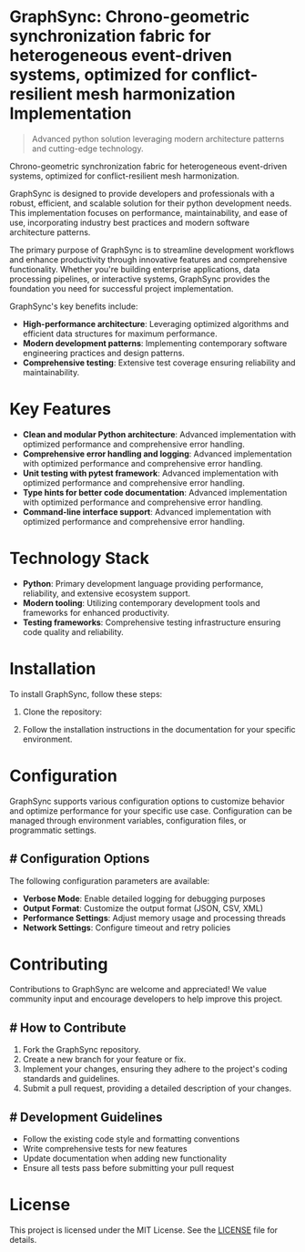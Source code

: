 <!-- fallback_GraphSync_20250804194253_92899 -->

# GraphSync: Chrono-geometric synchronization fabric for heterogeneous event-driven systems, optimized for conflict-resilient mesh harmonization Implementation
> Advanced python solution leveraging modern architecture patterns and cutting-edge technology.

Chrono-geometric synchronization fabric for heterogeneous event-driven systems, optimized for conflict-resilient mesh harmonization.

GraphSync is designed to provide developers and professionals with a robust, efficient, and scalable solution for their python development needs. This implementation focuses on performance, maintainability, and ease of use, incorporating industry best practices and modern software architecture patterns.

The primary purpose of GraphSync is to streamline development workflows and enhance productivity through innovative features and comprehensive functionality. Whether you're building enterprise applications, data processing pipelines, or interactive systems, GraphSync provides the foundation you need for successful project implementation.

GraphSync's key benefits include:

* **High-performance architecture**: Leveraging optimized algorithms and efficient data structures for maximum performance.
* **Modern development patterns**: Implementing contemporary software engineering practices and design patterns.
* **Comprehensive testing**: Extensive test coverage ensuring reliability and maintainability.

# Key Features

* **Clean and modular Python architecture**: Advanced implementation with optimized performance and comprehensive error handling.
* **Comprehensive error handling and logging**: Advanced implementation with optimized performance and comprehensive error handling.
* **Unit testing with pytest framework**: Advanced implementation with optimized performance and comprehensive error handling.
* **Type hints for better code documentation**: Advanced implementation with optimized performance and comprehensive error handling.
* **Command-line interface support**: Advanced implementation with optimized performance and comprehensive error handling.

# Technology Stack

* **Python**: Primary development language providing performance, reliability, and extensive ecosystem support.
* **Modern tooling**: Utilizing contemporary development tools and frameworks for enhanced productivity.
* **Testing frameworks**: Comprehensive testing infrastructure ensuring code quality and reliability.

# Installation

To install GraphSync, follow these steps:

1. Clone the repository:


2. Follow the installation instructions in the documentation for your specific environment.

# Configuration

GraphSync supports various configuration options to customize behavior and optimize performance for your specific use case. Configuration can be managed through environment variables, configuration files, or programmatic settings.

## # Configuration Options

The following configuration parameters are available:

* **Verbose Mode**: Enable detailed logging for debugging purposes
* **Output Format**: Customize the output format (JSON, CSV, XML)
* **Performance Settings**: Adjust memory usage and processing threads
* **Network Settings**: Configure timeout and retry policies

# Contributing

Contributions to GraphSync are welcome and appreciated! We value community input and encourage developers to help improve this project.

## # How to Contribute

1. Fork the GraphSync repository.
2. Create a new branch for your feature or fix.
3. Implement your changes, ensuring they adhere to the project's coding standards and guidelines.
4. Submit a pull request, providing a detailed description of your changes.

## # Development Guidelines

* Follow the existing code style and formatting conventions
* Write comprehensive tests for new features
* Update documentation when adding new functionality
* Ensure all tests pass before submitting your pull request

# License

This project is licensed under the MIT License. See the [LICENSE](https://github.com/Coralnws/GraphSync/blob/main/LICENSE) file for details.
